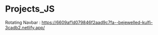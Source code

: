 # Projects_JS
Rotating Navbar : https://6609af1d079846f2aad9c7fa--bejewelled-kulfi-3cadb2.netlify.app/
